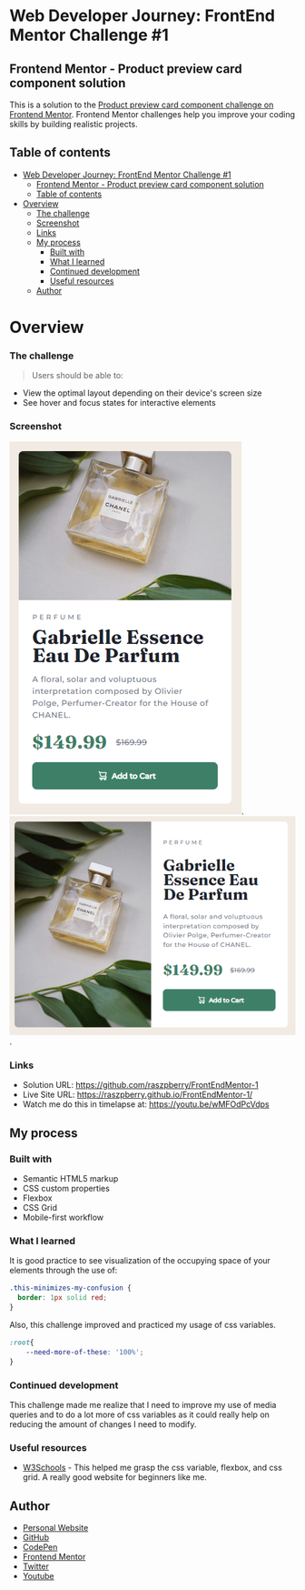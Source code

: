 # Web Developer Journey: FrontEnd Mentor Challenge #1

## Frontend Mentor - Product preview card component solution

This is a solution to the [Product preview card component challenge on Frontend Mentor](https://www.frontendmentor.io/challenges/product-preview-card-component-GO7UmttRfa). Frontend Mentor challenges help you improve your coding skills by building realistic projects. 

## Table of contents

- [Web Developer Journey: FrontEnd Mentor Challenge #1](#web-developer-journey-frontend-mentor-challenge-1)
  - [Frontend Mentor - Product preview card component solution](#frontend-mentor---product-preview-card-component-solution)
  - [Table of contents](#table-of-contents)
- [Overview](#overview)
    - [The challenge](#the-challenge)
    - [Screenshot](#screenshot)
    - [Links](#links)
  - [My process](#my-process)
    - [Built with](#built-with)
    - [What I learned](#what-i-learned)
    - [Continued development](#continued-development)
    - [Useful resources](#useful-resources)
  - [Author](#author)

# Overview

### The challenge

> Users should be able to:
  - View the optimal layout depending on their device's screen size
  - See hover and focus states for interactive elements

### Screenshot
![Mobile](./screenshots/solution-mobile.png).
![Desktop](./screenshots/solution-desktop.png).

### Links

- Solution URL: https://github.com/raszpberry/FrontEndMentor-1
- Live Site URL: https://raszpberry.github.io/FrontEndMentor-1/
- Watch me do this in timelapse at: https://youtu.be/wMFOdPcVdps

## My process

### Built with

- Semantic HTML5 markup
- CSS custom properties
- Flexbox
- CSS Grid
- Mobile-first workflow

### What I learned

It is good practice to see visualization of the occupying space of your elements through the use of:

```css
.this-minimizes-my-confusion {
  border: 1px solid red;
}
```
Also, this challenge improved and practiced my usage of css variables. 

```css
:root{
    --need-more-of-these: '100%';
}
```

### Continued development

This challenge made me realize that I need to improve my use of media queries and to do a lot more of css variables as it could really help on reducing the amount of changes I need to modify.

### Useful resources

- [W3Schools](https://www.w3schools.com/) - This helped me grasp the css variable, flexbox, and css grid. A really good website for beginners like me.  

## Author

- [Personal Website](https://raszpberry.github.io/rasz-web/#home)
- [GitHub](https://github.com/raszpberry)
- [CodePen](https://codepen.io/raszpberry)
- [Frontend Mentor](https://www.frontendmentor.io/profile/raszpberry)
- [Twitter](https://www.twitter.com/traszty)
- [Youtube](https://www.youtube.com/channel/UCoPKWMX2adD4bNw2njUdhBQ)

